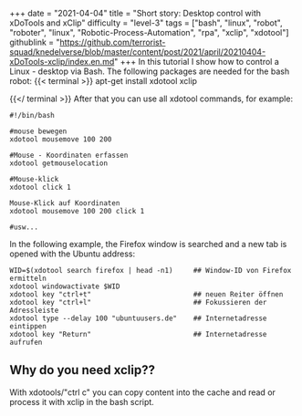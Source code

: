 +++
date = "2021-04-04"
title = "Short story: Desktop control with xDoTools and xClip"
difficulty = "level-3"
tags = ["bash", "linux", "robot", "roboter", "linux", "Robotic-Process-Automation", "rpa", "xclip", "xdotool"]
githublink = "https://github.com/terrorist-squad/knedelverse/blob/master/content/post/2021/april/20210404-xDoTools-xclip/index.en.md"
+++
In this tutorial I show how to control a Linux - desktop via Bash. The following packages are needed for the bash robot:
{{< terminal >}}
apt-get install xdotool xclip

{{</ terminal >}}
After that you can use all xdotool commands, for example:
```
#!/bin/bash

#mouse bewegen
xdotool mousemove 100 200 

#Mouse - Koordinaten erfassen
xdotool getmouselocation 

#Mouse-klick
xdotool click 1 

Mouse-Klick auf Koordinaten
xdotool mousemove 100 200 click 1 

#usw...

```
In the following example, the Firefox window is searched and a new tab is opened with the Ubuntu address:
```
WID=$(xdotool search firefox | head -n1)     ## Window-ID von Firefox ermitteln
xdotool windowactivate $WID
xdotool key "ctrl+t"                         ## neuen Reiter öffnen
xdotool key "ctrl+l"                         ## Fokussieren der Adressleiste
xdotool type --delay 100 "ubuntuusers.de"    ## Internetadresse eintippen
xdotool key "Return"                         ## Internetadresse aufrufen 

```

## Why do you need xclip??
With xdotools/"ctrl c" you can copy content into the cache and read or process it with xclip in the bash script.

